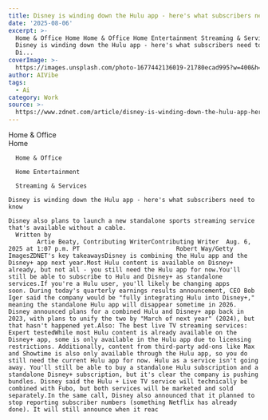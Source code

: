 ```yaml
---
title: Disney is winding down the Hulu app - here's what subscribers need to know
date: '2025-08-06'
excerpt: >-
  Home & Office Home Home & Office Home Entertainment Streaming & Services
  Disney is winding down the Hulu app - here's what subscribers need to know
  Di...
coverImage: >-
  https://images.unsplash.com/photo-1677442136019-21780ecad995?w=400&h=200&fit=crop&auto=format
author: AIVibe
tags:
  - Ai
category: Work
source: >-
  https://www.zdnet.com/article/disney-is-winding-down-the-hulu-app-heres-what-subscribers-need-to-know/
---
```

Home & Office      
      Home
    
      Home & Office
    
      Home Entertainment
    
      Streaming & Services
       
    Disney is winding down the Hulu app - here's what subscribers need to know
     
    Disney also plans to launch a new standalone sports streaming service that's available without a cable.
      Written by 
            Artie Beaty, Contributing WriterContributing Writer  Aug. 6, 2025 at 1:07 p.m. PT                           Robert Way/Getty ImagesZDNET's key takeawaysDisney is combining the Hulu app and the Disney+ app next year.Most Hulu content is available on Disney+ already, but not all - you still need the Hulu app for now.You'll still be able to subscribe to Hulu and Disney+ as standalone services.If you're a Hulu user, you'll likely be changing apps soon. During today's quarterly earnings results announcement, CEO Bob Iger said the company would be "fully integrating Hulu into Disney+," meaning the standalone Hulu app will disappear sometime in 2026. Disney announced plans for a combined Hulu and Disney+ app back in 2023, with plans to unify the two by "March of next year" (2024), but that hasn't happened yet.Also: The best live TV streaming services: Expert testedWhile most Hulu content is already available on the Disney+ app, some is only available in the Hulu app due to licensing restrictions. Additionally, content from third-party add-ons like Max and Showtime is also only available through the Hulu app, so you do still need the current Hulu app for now. Hulu as a service isn't going away. You'll still be able to buy a standalone Hulu subscription and a standalone Disney+ subscription, but it's clear the company is pushing bundles. Disney said the Hulu + Live TV service will technically be combined with Fubo, but both services will be marketed and sold separately.In the same call, Disney also announced that it planned to stop reporting subscriber numbers (something Netflix has already done). It will still announce when it reac
